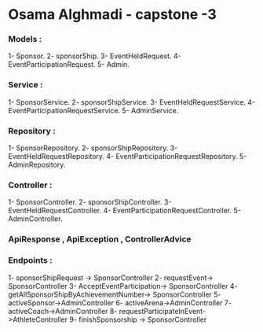 # Osama Alghmadi - capstone -3
### Models : 
1- Sponsor.
2- sponsorShip.
3- EventHeldRequest.
4- EventParticipationRequest.
5- Admin.

### Service :
1- SponsorService.
2- sponsorShipService.
3- EventHeldRequestService.
4- EventParticipationRequestService.
5- AdminService.

### Repository : 
1- SponsorRepository.
2- sponsorShipRepository.
3- EventHeldRequestRepository.
4- EventParticipationRequestRepository.
5- AdminRepository.

### Controller : 
1- SponsorController.
2- sponsorShipController.
3- EventHeldRequestController.
4- EventParticipationRequestController.
5- AdminController.

### ApiResponse , ApiException , ControllerAdvice 

### Endpoints : 

1- sponsorShipRequest -> SponsorController
2- requestEvent-> SponsorController
3- AcceptEventParticipation-> SponsorController
4- getAllSponsorShipByAchievementNumber-> SponsorController
5- activeSponsor->AdminController
6- activeArena->AdminController
7- activeCoach->AdminController
8- requestParticipateInEvent->AthleteController
9- finishSponsorship -> SponsorController

